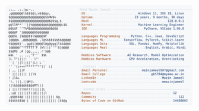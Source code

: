 <picture>
  <source srcset="https://raw.githubusercontent.com/mmazinjameel/mmazinjameel/main/dark_mode.svg?v=1756946786" media="(prefers-color-scheme: dark)">
  <img src="https://raw.githubusercontent.com/mmazinjameel/mmazinjameel/main/light_mode.svg?v=1756946786">
</picture>
